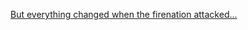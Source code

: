[But everything changed when the firenation attacked...](https://www.youtube.com/watch?v=pJUgCzEdx9k)